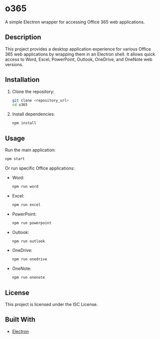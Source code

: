 # o365

A simple Electron wrapper for accessing Office 365 web applications.

## Description

This project provides a desktop application experience for various Office 365 web applications by wrapping them in an Electron shell. It allows quick access to Word, Excel, PowerPoint, Outlook, OneDrive, and OneNote web versions.

## Installation

1.  Clone the repository:
    ```bash
    git clone <repository_url>
    cd o365
    ```
2.  Install dependencies:
    ```bash
    npm install
    ```

## Usage

Run the main application:
```bash
npm start
```

Or run specific Office applications:

*   Word:
    ```bash
    npm run word
    ```
*   Excel:
    ```bash
    npm run excel
    ```
*   PowerPoint:
    ```bash
    npm run powerpoint
    ```
*   Outlook:
    ```bash
    npm run outlook
    ```
*   OneDrive:
    ```bash
    npm run onedrive
    ```
*   OneNote:
    ```bash
    npm run onenote
    ```

## License

This project is licensed under the ISC License.

## Built With

*   [Electron](https://www.electronjs.org/)
